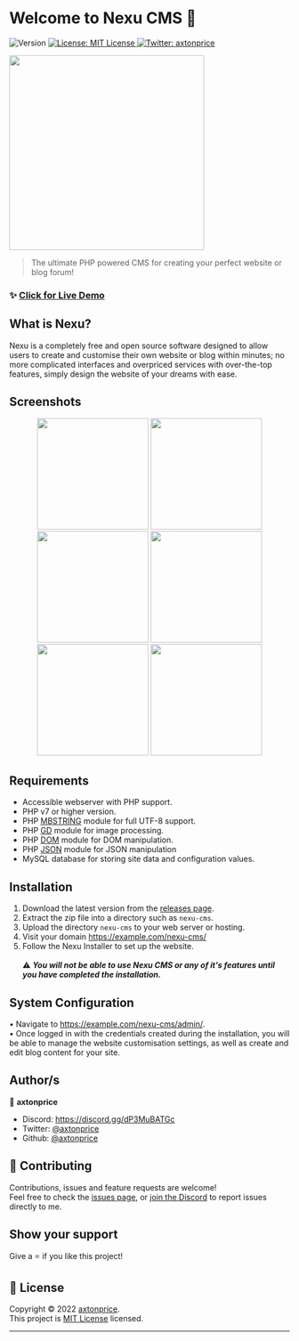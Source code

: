 <h1>Welcome to Nexu CMS 👋</h1>
<p>
  <img alt="Version" src="https://img.shields.io/badge/version-Alpha-blue.svg?cacheSeconds=2592000" />
  <a href="https://github.com/axtonprice/nexu-cms/blob/main/LICENSE" target="_blank">
    <img alt="License: MIT License" src="https://img.shields.io/badge/License-MIT License-yellow.svg" />
  </a>
  <a href="https://twitter.com/axtonprice" target="_blank">
    <img alt="Twitter: axtonprice" src="https://img.shields.io/twitter/follow/axtonprice.svg?style=social" />
  </a>
</p>

<img src="https://user-images.githubusercontent.com/37771600/162176354-ada7adfd-b53a-4260-8565-15c1ce48d300.png" height="350">

> The ultimate PHP powered CMS for creating your perfect website or blog forum!

### ✨ [Click for Live Demo](https://nexucms.axtonprice.com)

## What is Nexu?
Nexu is a completely free and open source software designed to allow users to create and customise their own website or blog within minutes; no more complicated interfaces and overpriced services with over-the-top features, simply design the website of your dreams with ease.

## Screenshots

<p align="center">
  <img src="https://user-images.githubusercontent.com/37771600/162171033-6c7b9a42-7264-4e79-9ce9-a9d73d48b8e3.png" height="200">
  <img src="https://user-images.githubusercontent.com/37771600/162170215-6a5abb0e-f049-479f-abc1-1b616812b4d2.png" height="200">
  <img src="https://user-images.githubusercontent.com/37771600/162170291-23faa344-98f9-431e-99fe-0e23a5a5e368.png" height="200">
  <img src="https://user-images.githubusercontent.com/37771600/162170564-7c84cc17-7b7a-4e10-9ae5-7265aad85f00.png" height="200">
  <img src="https://user-images.githubusercontent.com/37771600/162170624-d5d80d36-4323-4f9f-bbac-4ad0d3bcbc44.png" height="200">
  <img src="https://user-images.githubusercontent.com/37771600/162170787-b6b03bd6-e65b-4811-bb89-38796d26873e.png" height="200">
</p>

## Requirements

- Accessible webserver with PHP support.
- PHP v7 or higher version.
- PHP [MBSTRING](http://php.net/manual/en/book.mbstring.php) module for full UTF-8 support.
- PHP [GD](http://php.net/manual/en/book.image.php) module for image processing.
- PHP [DOM](http://php.net/manual/en/book.dom.php) module for DOM manipulation.
- PHP [JSON](http://php.net/manual/en/book.json.php) module for JSON manipulation
- MySQL database for storing site data and configuration values.

## Installation

1. Download the latest version from the <a href="https://github.com/axtonprice/nexu-cms/releases">releases page</a>. 
2. Extract the zip file into a directory such as `nexu-cms`. 
3. Upload the directory `nexu-cms` to your web server or hosting. 
4. Visit your domain https://example.com/nexu-cms/ 
5. Follow the Nexu Installer to set up the website. 
<br><br>⚠️ ***You will not be able to use Nexu CMS or any of it's features until you have completed the installation.***
 
## System Configuration

• Navigate to https://example.com/nexu-cms/admin/. <br>
• Once logged in with the credentials created during the installation, you will be able to manage the website customisation settings, as well as create and edit blog content for your site.

## Author/s

👤 **axtonprice**

* Discord: https://discord.gg/dP3MuBATGc
* Twitter: [@axtonprice](https://twitter.com/axtonprice)
* Github: [@axtonprice](https://github.com/axtonprice)

## 🤝 Contributing

Contributions, issues and feature requests are welcome!<br />Feel free to check the [issues page](https://github.com/axtonprice/nexu-cms/issues), or [join the Discord](https://discord.gg/dP3MuBATGc) to report issues directly to me.

## Show your support

Give a ⭐️ if you like this project!

## 📝 License

Copyright © 2022 [axtonprice](https://github.com/axtonprice).<br />
This project is [MIT License](https://github.com/axtonprice/nexu-cms/blob/main/LICENSE) licensed.

***
